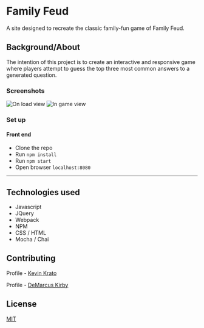 # Family Feud

A site designed to recreate the classic family-fun game of Family Feud.

## Background/About

The intention of this project is to create an interactive and responsive game where players attempt to guess the top three most common answers to a generated question.

### Screenshots

![On load view](https://i.imgur.com/Wg5YLcY.png "On load view")
![In game view](https://i.imgur.com/AM4df1l.png "Active state view")

### Set up

#### Front end

- Clone the repo
- Run `npm install`
- Run `npm start`
- Open browser `localhost:8080`

---

## Technologies used

- Javascript
- JQuery
- Webpack
- NPM
- CSS / HTML
- Mocha / Chai

## Contributing

Profile - [Kevin Krato](https://github.com/KevinKra)

Profile - [DeMarcus Kirby](https://github.com/KirbyDD)

## License

[MIT](https://choosealicense.com/licenses/mit/)
